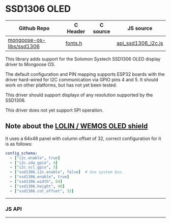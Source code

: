 # SSD1306 OLED
| Github Repo | C Header | C source  | JS source |
| ----------- | -------- | --------  | ----------------- |
| [mongoose-os-libs/ssd1306](https://github.com/mongoose-os-libs/ssd1306) | [fonts.h](https://github.com/mongoose-os-libs/ssd1306/tree/master/include/fonts.h) | &nbsp;  | [api_ssd1306_i2c.js](https://github.com/mongoose-os-libs/ssd1306/tree/master/mjs_fs/api_ssd1306_i2c.js)         |



This library adds support for the Solomon Systech SSD1306 OLED display driver to Mongoose OS.

The default configuration and PIN mapping supports ESP32 boards with the driver hard-wired for I2C communication via GPIO pins 4 and 5. It should work on other platforms, but has not yet been tested.

This driver should support displays of any resolution supported by the SSD1306.

This driver does not yet support SPI operation.

## Note about the [LOLIN / WEMOS OLED shield](https://wiki.wemos.cc/products:d1_mini_shields:oled_shield)

It uses a 64x48 panel with column offset of 32, correct configuration for it is as follows:

```yaml
config_schema:
  - ["i2c.enable", true]
  - ["i2c.sda_gpio", 4]
  - ["i2c.scl_gpio", 5]
  - ["ssd1306.i2c.enable", false]  # Use system bus.
  - ["ssd1306.enable", true]
  - ["ssd1306.width", 64]
  - ["ssd1306.height", 48]
  - ["ssd1306.col_offset", 32]
```


 ----- 

### JS API

 --- 
